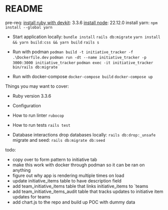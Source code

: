 # README

pre-req:
[install ruby with devkit](https://rubyinstaller.org/downloads/): 3.3.6
[install node](https://nodejs.org/en/download): 22.12.0
install yarn: `npm install --global yarn`


* Start application locally: 
`bundle install`
`rails db:migrate`
`yarn install && yarn build:css && yarn build`
`rails s`

* Run with podman
`podman build -t initiative_tracker -f .\Dockerfile.dev`
`podman run -dt --name initiative_tracker -p 3000:3000 initiative_tracker`
`podman exec -it initiative_tracker bin/rails db:migrate`

* Run with docker-compose
`docker-compose build`
`docker-compose up`

Things you may want to cover:

* Ruby version
3.3.6

* Configuration

* How to run linter
`rubocop`

* How to run tests
`rails test`

* Database interactions
drop databases locally: `rails db:drop:_unsafe`
migrate and seed: `rails db:migrate db:seed`

todo: 
- copy over to form pattern to initiative tab
- make this work with docker through podman so it can be ran on anything
- figure out why app is rendering multiple times on load
- update initiative_items table to have description field
- add team_initiative_items table that links initiative_items to `teams 
- add team_initiative_items_audit table that tracks updates to initiative item updates for teams
- add chart.js to the repo and build up POC with dummy data